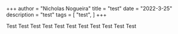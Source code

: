 +++
author = "Nicholas Nogueira"
title = "test"
date = "2022-3-25"
description = "test"
tags = [
    "test",
]
+++

Test Test Test Test Test Test Test Test Test Test Test 